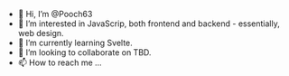 - 👋 Hi, I’m @Pooch63
- 👀 I’m interested in JavaScrip, both frontend and backend - essentially, web design.
- 🌱 I’m currently learning Svelte.
- 💞️ I’m looking to collaborate on TBD.
- 📫 How to reach me ...

<!---
Pooch63/Pooch63 is a ✨ special ✨ repository because its `README.md` (this file) appears on your GitHub profile.
You can click the Preview link to take a look at your changes.
--->
